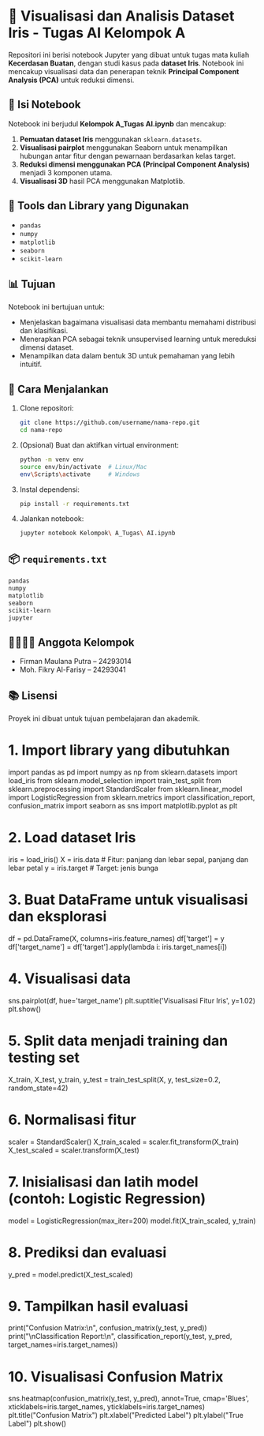 # 🌸 Visualisasi dan Analisis Dataset Iris - Tugas AI Kelompok A

Repositori ini berisi notebook Jupyter yang dibuat untuk tugas mata kuliah **Kecerdasan Buatan**, dengan studi kasus pada **dataset Iris**. Notebook ini mencakup visualisasi data dan penerapan teknik **Principal Component Analysis (PCA)** untuk reduksi dimensi.

## 🧾 Isi Notebook

Notebook ini berjudul **Kelompok A_Tugas AI.ipynb** dan mencakup:

1. **Pemuatan dataset Iris** menggunakan `sklearn.datasets`.
2. **Visualisasi pairplot** menggunakan Seaborn untuk menampilkan hubungan antar fitur dengan pewarnaan berdasarkan kelas target.
3. **Reduksi dimensi menggunakan PCA (Principal Component Analysis)** menjadi 3 komponen utama.
4. **Visualisasi 3D** hasil PCA menggunakan Matplotlib.

## 🧪 Tools dan Library yang Digunakan

- `pandas`
- `numpy`
- `matplotlib`
- `seaborn`
- `scikit-learn`

## 📊 Tujuan

Notebook ini bertujuan untuk:
- Menjelaskan bagaimana visualisasi data membantu memahami distribusi dan klasifikasi.
- Menerapkan PCA sebagai teknik unsupervised learning untuk mereduksi dimensi dataset.
- Menampilkan data dalam bentuk 3D untuk pemahaman yang lebih intuitif.

## 🚀 Cara Menjalankan

1. Clone repositori:
   ```bash
   git clone https://github.com/username/nama-repo.git
   cd nama-repo
   ```

2. (Opsional) Buat dan aktifkan virtual environment:
   ```bash
   python -m venv env
   source env/bin/activate  # Linux/Mac
   env\Scripts\activate     # Windows
   ```

3. Instal dependensi:
   ```bash
   pip install -r requirements.txt
   ```

4. Jalankan notebook:
   ```bash
   jupyter notebook Kelompok\ A_Tugas\ AI.ipynb
   ```

## 📦 `requirements.txt`

```txt
pandas
numpy
matplotlib
seaborn
scikit-learn
jupyter
```

## 👨‍👩‍👧‍👦 Anggota Kelompok

- Firman Maulana Putra – 24293014  
- Moh. Fikry Al-Farisy – 24293041

## 📚 Lisensi

Proyek ini dibuat untuk tujuan pembelajaran dan akademik.

# 1. Import library yang dibutuhkan
import pandas as pd
import numpy as np
from sklearn.datasets import load_iris
from sklearn.model_selection import train_test_split
from sklearn.preprocessing import StandardScaler
from sklearn.linear_model import LogisticRegression
from sklearn.metrics import classification_report, confusion_matrix
import seaborn as sns
import matplotlib.pyplot as plt

# 2. Load dataset Iris
iris = load_iris()
X = iris.data  # Fitur: panjang dan lebar sepal, panjang dan lebar petal
y = iris.target  # Target: jenis bunga

# 3. Buat DataFrame untuk visualisasi dan eksplorasi
df = pd.DataFrame(X, columns=iris.feature_names)
df['target'] = y
df['target_name'] = df['target'].apply(lambda i: iris.target_names[i])

# 4. Visualisasi data
sns.pairplot(df, hue='target_name')
plt.suptitle('Visualisasi Fitur Iris', y=1.02)
plt.show()

# 5. Split data menjadi training dan testing set
X_train, X_test, y_train, y_test = train_test_split(X, y, test_size=0.2, random_state=42)

# 6. Normalisasi fitur
scaler = StandardScaler()
X_train_scaled = scaler.fit_transform(X_train)
X_test_scaled = scaler.transform(X_test)

# 7. Inisialisasi dan latih model (contoh: Logistic Regression)
model = LogisticRegression(max_iter=200)
model.fit(X_train_scaled, y_train)

# 8. Prediksi dan evaluasi
y_pred = model.predict(X_test_scaled)

# 9. Tampilkan hasil evaluasi
print("Confusion Matrix:\n", confusion_matrix(y_test, y_pred))
print("\nClassification Report:\n", classification_report(y_test, y_pred, target_names=iris.target_names))

# 10. Visualisasi Confusion Matrix
sns.heatmap(confusion_matrix(y_test, y_pred), annot=True, cmap='Blues',
            xticklabels=iris.target_names, yticklabels=iris.target_names)
plt.title("Confusion Matrix")
plt.xlabel("Predicted Label")
plt.ylabel("True Label")
plt.show()
